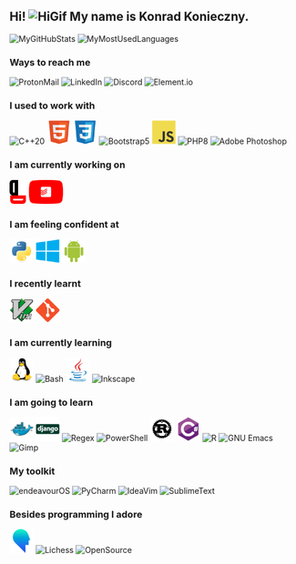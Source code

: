 ## Hi! <img alt="HiGif" height="32" src="https://raw.githubusercontent.com/iampavangandhi/iampavangandhi/master/gifs/Hi.gif"> My name is Konrad Konieczny.
<p>
    <img height="170em" alt="MyGitHubStats" src="https://github-readme-stats.vercel.app/api?username=Psyhackological&theme=nord&hide=prs,issues,contribs&show_icons=true&count_private=true&hide_border=true">
    <img height="170em" alt="MyMostUsedLanguages" src="https://github-readme-stats.vercel.app/api/top-langs/?username=Psyhackological&layout=compact&theme=nord&hide_border=true">
</p>

### Ways to reach me
<a style="text-decoration:none" href="mailto:konradkon@pm.me">
    <img height="32" src="https://img.shields.io/badge/ProtonMail-454660?style=flat-square&logo=ProtonMail&logoColor=white" alt="ProtonMail">
</a>
<a style="text-decoration:none" href="https://www.linkedin.com/in/konrad-konieczny-285328201/">
    <img height="32" src="https://img.shields.io/badge/LinkedIn-2567B3?style=flat-square&logo=LinkedIn&logoColor=FCFBF6" alt="LinkedIn">
</a>
<a style="text-decoration:none" href="https://www.toptal.com/developers/hastebin/imayubenob.rb">
    <img height="32" src="https://img.shields.io/badge/Discord-738ADA?style=flat-square&logo=Discord&logoColor=F4F4F4" alt="Discord">
</a>
<a style="text-decoration:none" href="https://matrix.to/#/@psyhackological:matrix.org">
    <img height="32" src="https://img.shields.io/badge/Element-0DBD8B?style=flat-square&logo=Element&logoColor=white" alt="Element.io">
</a>


### I used to work with
<a style="text-decoration:none" href="http://www.cplusplus.org/">
    <img height="42" src="https://wikiless.org/media/wikipedia/commons/1/18/ISO_C%2B%2B_Logo.svg" alt="C++20">
</a>
<a style="text-decoration:none" href="https://dev.w3.org/html5/spec-LC/">
    <img height="42" src="https://raw.githubusercontent.com/devicons/devicon/master/icons/html5/html5-original.svg" alt="HTML5">
</a>
<a style="text-decoration:none" href="https://www.w3.org/Style/CSS/Overview.en.html">
    <img height="42" src="https://raw.githubusercontent.com/devicons/devicon/master/icons/css3/css3-original.svg" alt="CSS3"> 
</a>
<a style="text-decoration:none" href="https://getbootstrap.com/">
    <img height="42" src="https://wikiless.org/media/wikipedia/commons/b/b2/Bootstrap_logo.svg" alt="Bootstrap5">
</a>
<a style="text-decoration:none" href="https://www.ecma-international.org/ecma-262/">
    <img height="42" src="https://raw.githubusercontent.com/devicons/devicon/master/icons/javascript/javascript-original.svg" alt="JavaScript">
</a>
<a style="text-decoration:none" href="https://www.php.net/">
    <img height="42" src="https://wikiless.org/media/wikipedia/commons/2/27/PHP-logo.svg" alt="PHP8"> 
</a>
<a style="text-decoration:none" href="https://www.adobe.com/products/photoshop.html">
    <img height="42" src="https://www.adobe.com/content/dam/acom/one-console/icons_rebrand/ps_appicon.svg" alt="Adobe Photoshop">
</a>


### I am currently working on
<a style="text-decoration:none" href="https://github.com/Psyhackological/DDD">
    <img height="42" src="https://raw.githubusercontent.com/Psyhackological/DDD/main/DDD_plain.svg" alt="Darknet Diaries Downloader">
</a>
<a style="text-decoration:none" href="https://github.com/Psyhackological/youtubist">
    <img height="42" src="https://raw.githubusercontent.com/Psyhackological/youtubist/main/youtubist_plain.svg" alt="youtubist">
</a>


### I am feeling confident at
<a style="text-decoration:none" href="https://www.python.org/">
    <img height="42" src="https://github.com/devicons/devicon/raw/master/icons/python/python-original.svg" alt="Python3">
</a>
<a style="text-decoration:none" href="https://www.microsoft.com/en-us/windows/get-windows-10">
    <img height="42" src="https://github.com/devicons/devicon/raw/master/icons/windows8/windows8-original.svg" alt="Windows10">
</a>
<a style="text-decoration:none" href="https://www.android.com/">
    <img height="42" src="https://github.com/devicons/devicon/raw/master/icons/android/android-plain.svg" alt="Android">
</a>


### I recently learnt
<a style="text-decoration:none" href="https://www.vim.org/">
    <img height="42" src="https://raw.githubusercontent.com/devicons/devicon/master/icons/vim/vim-original.svg" alt="Vim"> 
</a>
<a style="text-decoration:none" href="https://git-scm.com/">
    <img height="42" src="https://raw.githubusercontent.com/devicons/devicon/master/icons/git/git-original.svg" alt="Git">
</a>


### I am currently learning
<a style="text-decoration:none" href="https://www.kernel.org/">
    <img height="42" src="https://raw.githubusercontent.com/devicons/devicon/master/icons/linux/linux-original.svg" alt="GNU/Linux">
</a>
<a style="text-decoration:none" href="https://www.gnu.org/software/bash/">
    <img height="42" src="https://bashlogo.com/img/symbol/svg/full_colored_dark.svg" alt="Bash"> 
</a>
<a style="text-decoration:none" href="https://www.java.com/">
    <img height="42" src="https://raw.githubusercontent.com/devicons/devicon/master/icons/java/java-original.svg" alt="Java8"> 
</a>
<a style="text-decoration:none" href="https://inkscape.org/">
    <img height="42" src="https://media.inkscape.org/media/resources/file/inkscape.svg" alt="Inkscape">
</a>


### I am going to learn
<a style="text-decoration:none" href="https://www.docker.com/">
    <img height="42" src="https://github.com/devicons/devicon/raw/master/icons/docker/docker-original.svg" alt="Docker">
</a>
<a style="text-decoration:none" href="https://www.djangoproject.com/">
    <img height="42" src="https://github.com/devicons/devicon/raw/master/icons/django/django-original.svg" alt="Django4">
</a>
<a style="text-decoration:none" href="https://wikiless.org/wiki/Regular_expression?lang=en">
    <img height="42" src="https://keestalkstech.com/wp-content/uploads/2020/06/regex_logo.png" alt="Regex">
</a>
<a style="text-decoration:none" href="https://microsoft.com/powershell">
    <img height="42" src="https://gist.githubusercontent.com/Xainey/d5bde7d01dcbac51ac951810e94313aa/raw/6c858c46726541b48ddaaebab29c41c07a196394/PowerShell.svg" alt="PowerShell"> 
</a>
<a style="text-decoration:none" href="https://www.rust-lang.org/">
    <img height="42" src="https://raw.githubusercontent.com/devicons/devicon/master/icons/rust/rust-plain.svg" alt="Rust">
</a>
<a style="text-decoration:none" href="https://dotnet.microsoft.com/en-us/languages/csharp">
    <img height="42" src="https://raw.githubusercontent.com/devicons/devicon/master/icons/csharp/csharp-original.svg" alt="C#9">
</a>
<a style="text-decoration:none" href="https://www.r-project.org/">
    <img height="42" src="https://www.r-project.org/logo/Rlogo.svg" alt="R"> 
</a>
<a style="text-decoration:none" href="https://www.gnu.org/software/emacs/">
    <img height="42" src="https://www.gnu.org/software/emacs/images/emacs.png" alt="GNU Emacs">
</a>
<a style="text-decoration:none" href="https://www.gimp.org/">
    <img height="42" src="https://upload.wikimedia.org/wikipedia/commons/4/45/The_GIMP_icon_-_gnome.svg" alt="Gimp">
</a>


### My toolkit
<a style="text-decoration:none" href="https://endeavouros.com/">
    <img height="42" src="https://endeavouros.com/wp-content/uploads/2021/04/eos-icon.png" alt="endeavourOS">
</a>
<a style="text-decoration:none" href="https://www.jetbrains.com/pycharm/">
    <img height="42" src="https://upload.wikimedia.org/wikipedia/commons/1/1d/PyCharm_Icon.svg" alt="PyCharm">
</a>
<a style="text-decoration:none" href="https://plugins.jetbrains.com/plugin/164-ideavim">
    <img height="42" src="https://plugins.jetbrains.com/files/164/159216/icon/pluginIcon.svg" alt="IdeaVim">
</a>
<a style="text-decoration:none" href="https://www.sublimetext.com/">
    <img height="42" src="https://wikiless.org/media/wikipedia/en/d/d2/Sublime_Text_3_logo.png" alt="SublimeText">
</a>


### Besides programming I adore
<a href="https://dynamic.wakingup.com/shareOpenAccess/603789" style="text-decoration:none">
    <img height="42" src="wakingup.png" alt="Waking Up: Guided Meditation">
</a>
<a href="https://lichess.org/@/Psyhackological" style="text-decoration:none">
    <img height="42" src="https://wikiless.org/media/wikipedia/en/6/6d/Lichess_Logo_2019.png" alt="Lichess">
</a>
<a href="https://opensource.dev/" style="text-decoration:none">
    <img height="42" src="https://img.icons8.com/color/100/000000/open-source--v1.png" alt="OpenSource">
</a>
